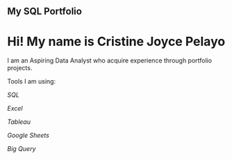 ## My SQL Portfolio

# **Hi! My name is Cristine Joyce Pelayo**

I am an Aspiring Data Analyst who acquire experience through portfolio projects. 

Tools I am using:

_SQL_

_Excel_

_Tableau_

_Google Sheets_

_Big Query_


